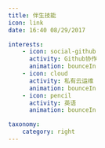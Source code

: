 ```yaml
---
title: 伴生技能
icon: link
date: 16:40 08/29/2017

interests:
    - icon: social-github
      activity: Github协作
      animation: bounceIn
    - icon: cloud
      activity: 私有云运维
      animation: bounceIn
    - icon: pencil
      activity: 英语
      animation: bounceIn

taxonomy:
    category: right
---
```

